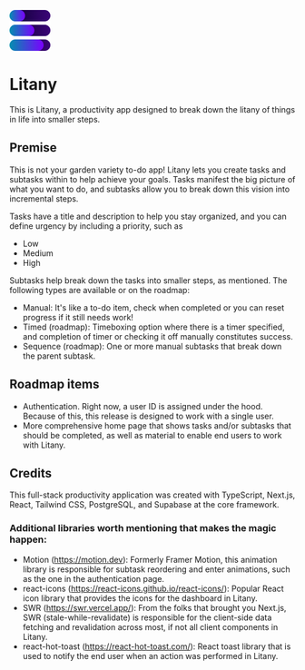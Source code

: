 ![Litany logo](public/assets/logo-readme.png)
# Litany
This is Litany, a productivity app designed to break down the litany of things in life into smaller steps.

## Premise
This is not your garden variety to-do app! Litany lets you create tasks and subtasks within to help achieve your goals. Tasks manifest the big picture of what you want to do, and subtasks allow you to break down this vision into incremental steps.

Tasks have a title and description to help you stay organized, and you can define urgency by including a priority, such as
- Low
- Medium
- High

Subtasks help break down the tasks into smaller steps, as mentioned. The following types are available or on the roadmap:
- Manual: It's like a to-do item, check when completed or you can reset progress if it still needs work!
- Timed (roadmap): Timeboxing option where there is a timer specified, and completion of timer or checking it off manually constitutes success.
- Sequence (roadmap): One or more manual subtasks that break down the parent subtask.

## Roadmap items
- Authentication. Right now, a user ID is assigned under the hood. Because of this, this release is designed to work with a single user.
- More comprehensive home page that shows tasks and/or subtasks that should be completed, as well as material to enable end users to work with Litany.


## Credits
This full-stack productivity application was created with TypeScript, Next.js, React, Tailwind CSS, PostgreSQL, and Supabase at the core framework.

### Additional libraries worth mentioning that makes the magic happen:
- Motion (https://motion.dev): Formerly Framer Motion, this animation library is responsible for subtask reordering and enter animations, such as the one in the authentication page.
- react-icons (https://react-icons.github.io/react-icons/): Popular React icon library that provides the icons for the dashboard in Litany.
- SWR (https://swr.vercel.app/): From the folks that brought you Next.js, SWR (stale-while-revalidate) is responsible for the client-side data fetching and revalidation across most, if not all client components in Litany.
- react-hot-toast (https://react-hot-toast.com/): React toast library that is used to notify the end user when an action was performed in Litany.